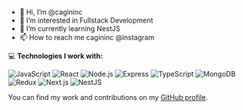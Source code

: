 - 👋 Hi, I’m @cagininc
- 👀 I’m interested in Fullstack Development
- 🌱 I’m currently learning NestJS
- 📫 How to reach me cagininc @instagram


💻 **Technologies I work with:**

![JavaScript](https://img.shields.io/badge/-JavaScript-F7DF1E?style=flat&logo=JavaScript&logoColor=black)
![React](https://img.shields.io/badge/-React-61DAFB?style=flat&logo=React&logoColor=black)
![Node.js](https://img.shields.io/badge/-Node.js-339933?style=flat&logo=Node.js&logoColor=white)
![Express](https://img.shields.io/badge/-Express-000000?style=flat&logo=Express&logoColor=white)
![TypeScript](https://img.shields.io/badge/-TypeScript-007ACC?style=flat&logo=TypeScript&logoColor=white)
![MongoDB](https://img.shields.io/badge/-MongoDB-47A248?style=flat&logo=MongoDB&logoColor=white)
![Redux](https://img.shields.io/badge/-Redux-764ABC?style=flat&logo=redux&logoColor=white)
![Next.js](https://img.shields.io/badge/-Next.js-000000?style=flat&logo=next.js&logoColor=white)
![NestJS](https://img.shields.io/badge/-NestJS-E0234E?style=flat&logo=nestjs&logoColor=white)






You can find my work and contributions on my [GitHub profile](https://github.com/cagininc).

<!---
cagininc/cagininc is a ✨ special ✨ repository because its `README.md` (this file) appears on your GitHub profile.
You can click the Preview link to take a look at your changes.
--->
